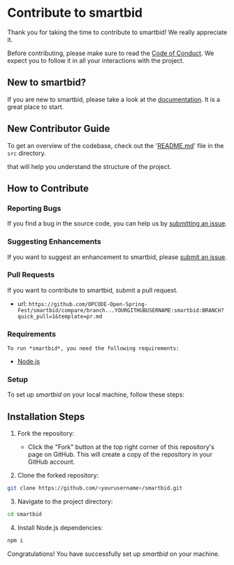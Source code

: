 # Contribute to smartbid

Thank you for taking the time to contribute to smartbid! We really appreciate it. 

Before contributing, please make sure to read the [Code of Conduct](../../CODE_OF_CONDUCT.md). We expect you to follow it in all your interactions with the project.

## New to smartbid?

If you are new to smartbid, please take a look at the [documentation](./Project_Tour.md). It is a great place to start.

## New Contributor Guide

To get an overview of the codebase, check out the '[README.md](../src/README.md)' file in the `src` directory.

that will help you understand the structure of the project.

## How to Contribute

### Reporting Bugs

If you find a bug in the source code, you can help us by [submitting an issue](../ISSUE_TEMPLATE/bug_report.yaml).

### Suggesting Enhancements

If you want to suggest an enhancement to smartbid, please [submit an issue](../ISSUE_TEMPLATE/feature_request.yaml).

### Pull Requests

If you want to contribute to smartbid, submit a pull request.

- url: `https://github.com/OPCODE-Open-Spring-Fest/smartbid/compare/branch...YOURGITHUBUSERNAME:smartbid:BRANCH?quick_pull=1&template=pr.md`
  
### Requirements
    To run *smartbid*, you need the following requirements:

- [Node.js](https://nodejs.org/)


### Setup

To set up *smartbid* on your local machine, follow these steps:

## Installation Steps

1. Fork the repository:
   - Click the "Fork" button at the top right corner of this repository's page on GitHub. This will create a copy of the repository in your GitHub account.

2. Clone the forked repository:

```bash
git clone https://github.com/<yourusername>/smartbid.git
```


3. Navigate to the project directory:
```bash
cd smartbid
```

4. Install Node.js dependencies:
```bash
npm i
```
Congratulations! You have successfully set up *smartbid* on your machine.